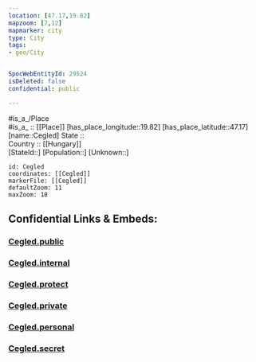 ```yaml
---
location: [47.17,19.82] 
mapzoom: [7,12] 
mapmarker: city 
type: City
tags:
- geo/City


SpocWebEntityId: 29524
isDeleted: false
confidential: public

---
```

#is_a_/Place  
#is_a_ :: [[Place]] 
[has_place_longitude::19.82] 
[has_place_latitude::47.17] 
[name::Cegled] 
State ::  
Country :: [[Hungary]]  
[StateId::] 
[Population::] 
[Unknown::] 


```leaflet
id: Cegled
coordinates: [[Cegled]] 
markerFile: [[Cegled]] 
defaultZoom: 11 
maxZoom: 18
```


## Confidential Links & Embeds: 

### [Cegled.public](/_public/\Earth\Continent\Europe\Europe~East\Hungary\Counties~Hungary\Bács-Kiskun\Pest\CityCegled.public.md) 

### [Cegled.internal](/_internal/\Earth\Continent\Europe\Europe~East\Hungary\Counties~Hungary\Bács-Kiskun\Pest\CityCegled.internal.md) 

### [Cegled.protect](/_protect/\Earth\Continent\Europe\Europe~East\Hungary\Counties~Hungary\Bács-Kiskun\Pest\CityCegled.protect.md) 

### [Cegled.private](/_private/\Earth\Continent\Europe\Europe~East\Hungary\Counties~Hungary\Bács-Kiskun\Pest\CityCegled.private.md) 

### [Cegled.personal](/_personal/\Earth\Continent\Europe\Europe~East\Hungary\Counties~Hungary\Bács-Kiskun\Pest\CityCegled.personal.md) 

### [Cegled.secret](/_secret/\Earth\Continent\Europe\Europe~East\Hungary\Counties~Hungary\Bács-Kiskun\Pest\CityCegled.secret.md)

